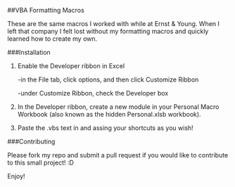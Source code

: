 ##VBA Formatting Macros

These are the same macros I worked with while at Ernst & Young. When I left that company I felt lost without my formatting macros and quickly learned how to create my own.


###Installation

1. Enable the Developer ribbon in Excel
	
	-in the File tab, click options, and then click Customize Ribbon
	
	-under Customize Ribbon, check the Developer box

	
2. In the Developer ribbon, create a new module in your Personal Macro Workbook (also known as the hidden Personal.xlsb workbook).


3. Paste the .vbs text in and assing your shortcuts as you wish!

###Contributing

Please fork my repo and submit a pull request if you would like to contribute to this small project! :D


Enjoy! 

